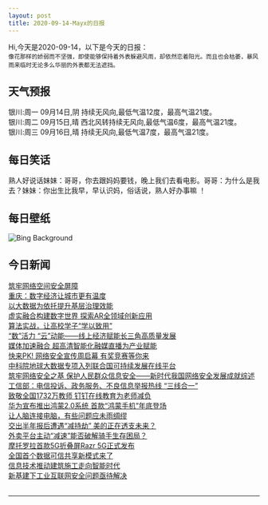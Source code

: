 ```yaml
---
layout: post
title: 2020-09-14-Mayx的日报
---
```


Hi,今天是2020-09-14，以下是今天的日报：<br><small>
像花那样的娇弱而不坚强，即使能够保持着外表躲避风雨，却依然恋着阳光。而且也会枯萎，暴风雨来临时无论多么华丽的外表都无法遮挡。</small><!--more-->
## 天气预报
银川:周一 09月14日,阴 持续无风向,最低气温12度，最高气温21度。<br>银川:周二 09月15日,晴 西北风转持续无风向,最低气温6度，最高气温21度。<br>银川:周三 09月16日,晴 持续无风向,最低气温7度，最高气温21度。
## 每日笑话
熟人好说话妹妹：哥哥，你去跟妈妈要钱，晚上我们去看电影。哥哥：为什么是我去？妹妹：你出生比我早，早认识妈，俗话说，熟人好办事嘛 ！
## 每日壁纸
![Bing Background](https://cn.bing.com/th?id=OHR.SangreCristoDunes_EN-US1709681114_1920x1080.jpg&rf=LaDigue_1920x1080.jpg&pid=hp "Sand dunes with Sangre de Cristo Mountains in the background, Great Sand Dunes National Park and Preserve, Colorado (© Tim Fitzharris/Minden Pictures)")
## 今日新闻

[筑牢网络空间安全屏障](http://it.people.com.cn/n1/2020/0914/c1009-31860249.html)   
[重庆：数字经济让城市更有温度](http://it.people.com.cn/n1/2020/0914/c1009-31860007.html)   
[以大数据为依托提升基层治理效能](http://it.people.com.cn/n1/2020/0914/c1009-31859989.html)   
[虚实融合构建数字世界 探索AR全领域创新应用](http://it.people.com.cn/n1/2020/0914/c1009-31859983.html)   
[算法实战，让高校学子“学以致用”](http://it.people.com.cn/n1/2020/0914/c1009-31859958.html)   
[“数”活力 “云”动能——线上经济赋能长三角高质量发展](http://it.people.com.cn/n1/2020/0914/c1009-31860032.html)   
[媒体加速融合 超高清智能化融媒直播为产业赋能](http://it.people.com.cn/n1/2020/0914/c1009-31860002.html)   
[快来PK! 网络安全宣传周启幕 有奖竞赛等你来](http://it.people.com.cn/n1/2020/0914/c1009-31860121.html)   
[中科院地球大数据专项入列联合国可持续发展在线平台](http://it.people.com.cn/n1/2020/0914/c1009-31859974.html)   
[筑牢网络安全之基 保护人民群众信息安全——新时代我国网络安全发展成就综述](http://it.people.com.cn/n1/2020/0914/c1009-31859937.html)   
[工信部：电信投诉、政务服务、不良信息举报热线 “三线合一”](http://it.people.com.cn/n1/2020/0911/c1009-31858597.html)   
[致敬全国1732万教师 钉钉在线教育为老师减负](http://it.people.com.cn/n1/2020/0911/c1009-31858435.html)   
[华为宣布推出鸿蒙2.0系统 首款“鸿蒙手机”年底登场](http://it.people.com.cn/n1/2020/0911/c1009-31858357.html)   
[让人脑连接电脑，有些问题应未雨绸缪](http://it.people.com.cn/n1/2020/0911/c1009-31857425.html)   
[交出半年报后遭遇“减持劫” 美的正在透支未来？](http://it.people.com.cn/n1/2020/0911/c1009-31857589.html)   
[外卖平台主动“减速”能否破解骑手生存困局？](http://it.people.com.cn/n1/2020/0911/c1009-31857584.html)   
[摩托罗拉首款5G折叠屏Razr 5G正式发布](http://it.people.com.cn/n1/2020/0911/c1009-31857424.html)   
[全国首个数据可信共享新模式来了](http://it.people.com.cn/n1/2020/0911/c1009-31857426.html)   
[信息技术推动建筑施工走向智能时代](http://it.people.com.cn/n1/2020/0911/c1009-31857502.html)   
[新基建下工业互联网安全问题亟待解决](http://it.people.com.cn/n1/2020/0911/c1009-31857489.html)   
<br />

***

<small></small>
